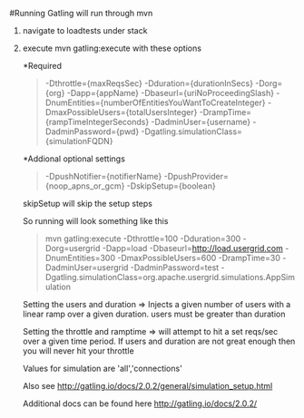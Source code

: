 #Running
Gatling will run through mvn

1. navigate to loadtests under stack

1. execute mvn gatling:execute with these options

	*Required
	> -Dthrottle={maxReqsSec} -Dduration={durationInSecs} -Dorg={org}  -Dapp={appName} -Dbaseurl={uriNoProceedingSlash} -DnumEntities={numberOfEntitiesYouWantToCreateInteger} -DmaxPossibleUsers={totalUsersInteger} -DrampTime={rampTimeIntegerSeconds} -DadminUser={username} -DadminPassword={pwd} -Dgatling.simulationClass={simulationFQDN}

	*Addional optional settings 
		
	>-DpushNotifier={notifierName} -DpushProvider={noop_apns_or_gcm} -DskipSetup={boolean}

	skipSetup will skip the setup steps

	So running will look something like this
	>mvn gatling:execute -Dthrottle=100 -Dduration=300 -Dorg=usergrid  -Dapp=load -Dbaseurl=http://load.usergrid.com -DnumEntities=300 -DmaxPossibleUsers=600 -DrampTime=30 -DadminUser=usergrid -DadminPassword=test -Dgatling.simulationClass=org.apache.usergrid.simulations.AppSimulation
	
	Setting the users and duration => Injects a given number of users with a linear ramp over a given duration. users must be greater than duration
	
	Setting the throttle and ramptime => will attempt to hit a set reqs/sec over a given time period.  If users and duration are not great enough then you will never hit your throttle
	
	Values for simulation are 'all','connections'
	
	Also see http://gatling.io/docs/2.0.2/general/simulation_setup.html
	
	Additional docs can be found here http://gatling.io/docs/2.0.2/
